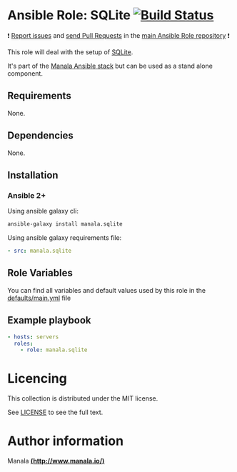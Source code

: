 # Ansible Role: SQLite [![Build Status](https://travis-ci.org/manala/ansible-role-sqlite.svg?branch=master)](https://travis-ci.org/manala/ansible-role-sqlite)

:exclamation: [Report issues](https://github.com/manala/ansible-roles/issues) and [send Pull Requests](https://github.com/manala/ansible-roles/pulls) in the [main Ansible Role repository](https://github.com/manala/ansible-roles) :exclamation:

This role will deal with the setup of [SQLite](https://www.sqlite.org/).

It's part of the [Manala Ansible stack](http://www.manala.io) but can be used as a stand alone component.

## Requirements

None.

## Dependencies

None.

## Installation

### Ansible 2+

Using ansible galaxy cli:

```bash
ansible-galaxy install manala.sqlite
```

Using ansible galaxy requirements file:

```yaml
- src: manala.sqlite
```

## Role Variables

You can find all variables and default values used by this role in the [defaults/main.yml](./defaults/main.yml) file

## Example playbook

```yaml
- hosts: servers
  roles:
    - role: manala.sqlite
```

# Licencing

This collection is distributed under the MIT license.

See [LICENSE](https://opensource.org/licenses/MIT) to see the full text.

# Author information

Manala [**(http://www.manala.io/)**](http://www.manala.io)
